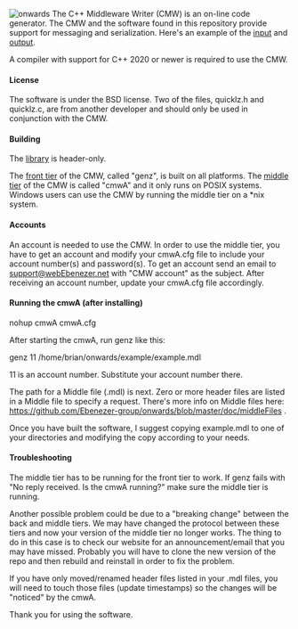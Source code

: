 ![onwards](https://github.com/Ebenezer-group/onwards/actions/workflows/main.yml/badge.svg)
The C++ Middleware Writer (CMW) is an on-line code generator.
The CMW and the software found in this repository provide
support for messaging and serialization.  Here's an example
of the [input](https://github.com/Ebenezer-group/onwards/blob/master/example/example.mdl)
and [output](https://github.com/Ebenezer-group/onwards/blob/master/example/example.mdl.hh).

A compiler with support for C++ 2020 or newer is required to use the CMW.

#### License
The software is under the BSD license.  Two of the files, quicklz.h
and quicklz.c, are from another developer and should only be used in
conjunction with the CMW.

#### Building
The
[library](https://github.com/Ebenezer-group/onwards/blob/master/src)
is header-only.

The [front tier](https://github.com/Ebenezer-group/onwards/blob/master/src/tiers/front/genz.cc)
of the CMW, called "genz", is built on all platforms.  The
[middle tier](https://github.com/Ebenezer-group/onwards/blob/master/src/tiers/cmwA.cc)
of the CMW is called "cmwA" and it only runs on POSIX systems.  Windows
users can use the CMW by running the middle tier on a \*nix system.

#### Accounts
An account is needed to use the CMW.  In order to use the middle tier,
you have to get an account and modify your cmwA.cfg file to include
your account number(s) and password(s).  To get an account send an
email to support@webEbenezer.net with "CMW account" as the subject.
After receiving an account number, update your cmwA.cfg file
accordingly.


#### Running the cmwA (after installing)

nohup cmwA cmwA.cfg

After starting the cmwA, run genz like this:

genz 11 /home/brian/onwards/example/example.mdl

11 is an account number.  Substitute your account number there.

The path for a Middle file (.mdl) is next.  Zero or more header
files are listed in a Middle file to specify a request.  There's
more info on Middle files here:
https://github.com/Ebenezer-group/onwards/blob/master/doc/middleFiles
.

Once you have built the software, I suggest copying example.mdl
to one of your directories and modifying the copy according to
your needs.


#### Troubleshooting
The middle tier has to be running for the front tier to work.
If genz fails with "No reply received.  Is the cmwA running?"
make sure the middle tier is running.

Another possible problem could be due to a "breaking change"
between the back and middle tiers.  We may have changed the
protocol between these tiers and now your version of the
middle tier no longer works.  The thing to do in this case
is to check our website for an announcement/email that you
may have missed.  Probably you will have to clone the new
version of the repo and then rebuild and reinstall in order
to fix the problem.

If you have only moved/renamed header files listed in your
.mdl files, you will need to touch those files (update
timestamps) so the changes will be "noticed" by the cmwA.


Thank you for using the software.

